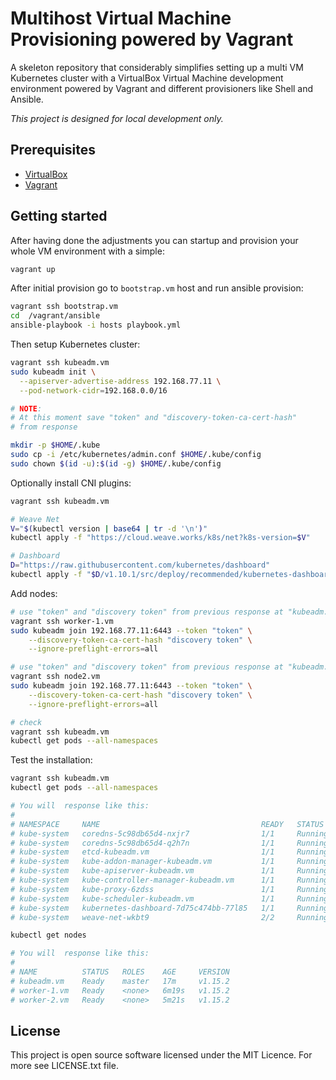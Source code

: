 # Multihost Virtual Machine Provisioning powered by Vagrant

A skeleton repository that considerably simplifies setting up a
multi VM Kubernetes cluster with a VirtualBox Virtual Machine development
environment powered by Vagrant and different provisioners like Shell and
Ansible.

_This project is designed for local development only._

## Prerequisites

- [VirtualBox](https://virtualbox.org/)
- [Vagrant](https://vagrantup.com/)

## Getting started

After having done the adjustments you can startup and provision your
whole VM environment with a simple:

```bash
vagrant up
```

After initial provision go to `bootstrap.vm` host and run ansible provision:

```bash
vagrant ssh bootstrap.vm
cd  /vagrant/ansible
ansible-playbook -i hosts playbook.yml
```

Then setup Kubernetes cluster:

```bash
vagrant ssh kubeadm.vm
sudo kubeadm init \
  --apiserver-advertise-address 192.168.77.11 \
  --pod-network-cidr=192.168.0.0/16

# NOTE:
# At this moment save "token" and "discovery-token-ca-cert-hash"
# from response

mkdir -p $HOME/.kube
sudo cp -i /etc/kubernetes/admin.conf $HOME/.kube/config
sudo chown $(id -u):$(id -g) $HOME/.kube/config
```

Optionally install CNI plugins:

```bash
vagrant ssh kubeadm.vm

# Weave Net
V="$(kubectl version | base64 | tr -d '\n')"
kubectl apply -f "https://cloud.weave.works/k8s/net?k8s-version=$V"

# Dashboard
D="https://raw.githubusercontent.com/kubernetes/dashboard"
kubectl apply -f "$D/v1.10.1/src/deploy/recommended/kubernetes-dashboard.yaml"
```

Add nodes:
```bash
# use "token" and "discovery token" from previous response at "kubeadm.vm" node
vagrant ssh worker-1.vm
sudo kubeadm join 192.168.77.11:6443 --token "token" \
    --discovery-token-ca-cert-hash "discovery token" \
    --ignore-preflight-errors=all
```

```bash
# use "token" and "discovery token" from previous response at "kubeadm.vm" node
vagrant ssh node2.vm
sudo kubeadm join 192.168.77.11:6443 --token "token" \
    --discovery-token-ca-cert-hash "discovery token" \
    --ignore-preflight-errors=all
```

```bash
# check
vagrant ssh kubeadm.vm
kubectl get pods --all-namespaces
```

Test the installation:

```bash
vagrant ssh kubeadm.vm
kubectl get pods --all-namespaces

# You will  response like this:
#
# NAMESPACE     NAME                                    READY   STATUS    RESTARTS   AGE
# kube-system   coredns-5c98db65d4-nxjr7                1/1     Running   0          3m27s
# kube-system   coredns-5c98db65d4-q2h7n                1/1     Running   0          3m27s
# kube-system   etcd-kubeadm.vm                         1/1     Running   0          2m26s
# kube-system   kube-addon-manager-kubeadm.vm           1/1     Running   0          3m46s
# kube-system   kube-apiserver-kubeadm.vm               1/1     Running   0          2m51s
# kube-system   kube-controller-manager-kubeadm.vm      1/1     Running   0          2m42s
# kube-system   kube-proxy-6zdss                        1/1     Running   0          3m28s
# kube-system   kube-scheduler-kubeadm.vm               1/1     Running   0          2m41s
# kube-system   kubernetes-dashboard-7d75c474bb-77l85   1/1     Running   0          34s
# kube-system   weave-net-wkbt9                         2/2     Running   0          43s

kubectl get nodes

# You will  response like this:
#
# NAME          STATUS   ROLES    AGE     VERSION
# kubeadm.vm    Ready    master   17m     v1.15.2
# worker-1.vm   Ready    <none>   6m19s   v1.15.2
# worker-2.vm   Ready    <none>   5m21s   v1.15.2
```

## License

This project is open source software licensed under the MIT Licence.
For more see LICENSE.txt file.
